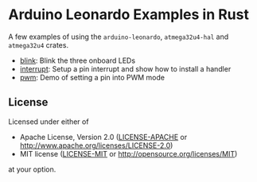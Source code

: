 # Arduino Leonardo Examples in Rust

A few examples of using the `arduino-leonardo`, `atmega32u4-hal` and `atmega32u4` crates.

* [blink](src/blink.rs): Blink the three onboard LEDs
* [interrupt](src/interrupt.rs): Setup a pin interrupt and show how to install a handler
* [pwm](src/pwm.rs): Demo of setting a pin into PWM mode

## License

Licensed under either of

- Apache License, Version 2.0 ([LICENSE-APACHE](LICENSE-APACHE) or
  http://www.apache.org/licenses/LICENSE-2.0)
- MIT license ([LICENSE-MIT](LICENSE-MIT) or http://opensource.org/licenses/MIT)

at your option.
